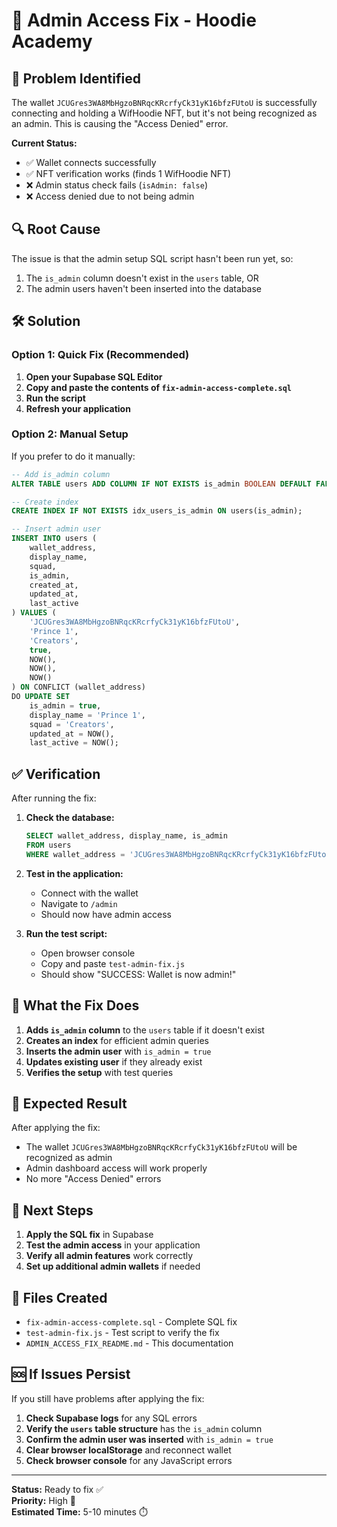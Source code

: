 # 🔧 Admin Access Fix - Hoodie Academy

## 🚨 Problem Identified

The wallet `JCUGres3WA8MbHgzoBNRqcKRcrfyCk31yK16bfzFUtoU` is successfully connecting and holding a WifHoodie NFT, but it's not being recognized as an admin. This is causing the "Access Denied" error.

**Current Status:**
- ✅ Wallet connects successfully
- ✅ NFT verification works (finds 1 WifHoodie NFT)
- ❌ Admin status check fails (`isAdmin: false`)
- ❌ Access denied due to not being admin

## 🔍 Root Cause

The issue is that the admin setup SQL script hasn't been run yet, so:
1. The `is_admin` column doesn't exist in the `users` table, OR
2. The admin users haven't been inserted into the database

## 🛠️ Solution

### Option 1: Quick Fix (Recommended)

1. **Open your Supabase SQL Editor**
2. **Copy and paste the contents of `fix-admin-access-complete.sql`**
3. **Run the script**
4. **Refresh your application**

### Option 2: Manual Setup

If you prefer to do it manually:

```sql
-- Add is_admin column
ALTER TABLE users ADD COLUMN IF NOT EXISTS is_admin BOOLEAN DEFAULT FALSE;

-- Create index
CREATE INDEX IF NOT EXISTS idx_users_is_admin ON users(is_admin);

-- Insert admin user
INSERT INTO users (
    wallet_address, 
    display_name, 
    squad,
    is_admin, 
    created_at,
    updated_at,
    last_active
) VALUES (
    'JCUGres3WA8MbHgzoBNRqcKRcrfyCk31yK16bfzFUtoU',
    'Prince 1',
    'Creators',
    true,
    NOW(),
    NOW(),
    NOW()
) ON CONFLICT (wallet_address) 
DO UPDATE SET 
    is_admin = true,
    display_name = 'Prince 1',
    squad = 'Creators',
    updated_at = NOW(),
    last_active = NOW();
```

## ✅ Verification

After running the fix:

1. **Check the database:**
   ```sql
   SELECT wallet_address, display_name, is_admin 
   FROM users 
   WHERE wallet_address = 'JCUGres3WA8MbHgzoBNRqcKRcrfyCk31yK16bfzFUtoU';
   ```

2. **Test in the application:**
   - Connect with the wallet
   - Navigate to `/admin`
   - Should now have admin access

3. **Run the test script:**
   - Open browser console
   - Copy and paste `test-admin-fix.js`
   - Should show "SUCCESS: Wallet is now admin!"

## 🔄 What the Fix Does

1. **Adds `is_admin` column** to the `users` table if it doesn't exist
2. **Creates an index** for efficient admin queries
3. **Inserts the admin user** with `is_admin = true`
4. **Updates existing user** if they already exist
5. **Verifies the setup** with test queries

## 🎯 Expected Result

After applying the fix:
- The wallet `JCUGres3WA8MbHgzoBNRqcKRcrfyCk31yK16bfzFUtoU` will be recognized as admin
- Admin dashboard access will work properly
- No more "Access Denied" errors

## 🚀 Next Steps

1. **Apply the SQL fix** in Supabase
2. **Test the admin access** in your application
3. **Verify all admin features** work correctly
4. **Set up additional admin wallets** if needed

## 📁 Files Created

- `fix-admin-access-complete.sql` - Complete SQL fix
- `test-admin-fix.js` - Test script to verify the fix
- `ADMIN_ACCESS_FIX_README.md` - This documentation

## 🆘 If Issues Persist

If you still have problems after applying the fix:

1. **Check Supabase logs** for any SQL errors
2. **Verify the `users` table structure** has the `is_admin` column
3. **Confirm the admin user was inserted** with `is_admin = true`
4. **Clear browser localStorage** and reconnect wallet
5. **Check browser console** for any JavaScript errors

---

**Status:** Ready to fix ✅  
**Priority:** High 🔴  
**Estimated Time:** 5-10 minutes ⏱️
